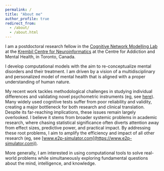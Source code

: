 ```yaml
---
permalink: /
title: "About me"
author_profile: true
redirect_from: 
  - /about/
  - /about.html
---
```


I am a postdoctoral research fellow in the [Cognitive Network Modelling Lab](https://cognemo.com) at the [Krembil Centre for Neuroinformatics](https://www.camh.ca/en/science-and-research/institutes-and-centres/krembil-centre-for-neuroinformatics) at the Centre for Addiction and Mental Health, in Toronto, Canada.

I develop computational models with the aim to re-conceptualize mental disorders and their treatment. I am driven by a vision of a multidisciplinary and personalized model of mental health that is aligned with a proper understanding of human nature.

My recent work tackles methodological challenges in studying individual differences and validating novel psychometric instruments (eg, see [here](https://www.sciencedirect.com/science/article/pii/S0149763423001069)). Many widely used cognitive tests suffer from poor reliability and validity, creating a major bottleneck for both research and clinical translation. Despite its far-reaching implications, these issues remain largely overlooked. I believe it stems from broader systemic problems in academic research, where chasing statistical significance often diverts attention away from effect sizes, predictive power, and practical impact. By addressing these root problems, I aim to amplify the efficiency and impact of all other research (eg, see [www.e2p-simulator.com](https://www.e2p-simulator.com)).

More generally, I am interested in using computational tools to solve real-world problems while simultaneously exploring fundamental questions about the mind, intelligence, and knowledge.
